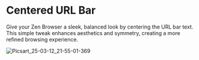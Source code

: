# Centered URL Bar

Give your Zen Browser a sleek, balanced look by centering the URL bar text. This simple tweak enhances aesthetics and symmetry, creating a more refined browsing experience.

![Picsart_25-03-12_21-55-01-369](https://github.com/user-attachments/assets/f999bf47-7986-4ad5-9828-38209cb6bf13)
